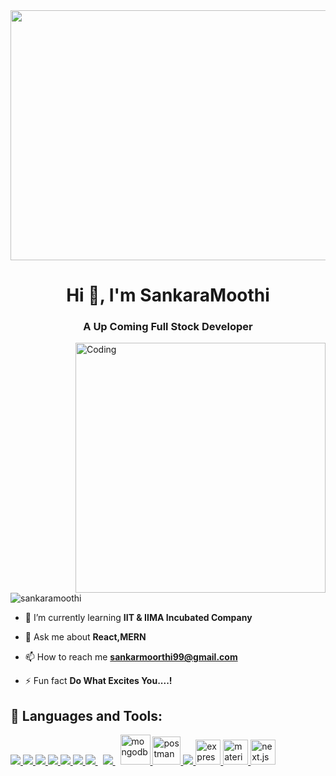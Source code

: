 <!--
**SankaraMoothi/SankaraMoothi** is a ✨ _special_ ✨ repository because its `README.md` (this file) appears on your GitHub profile.

Here are some ideas to get you started:

- 🔭 I’m currently working on ...
- 🌱 I’m currently learning ...
- 👯 I’m looking to collaborate on ...
- 🤔 I’m looking for help with ...
- 💬 Ask me about ...
- 📫 How to reach me: ...
- 😄 Pronouns: ...
- ⚡ Fun fact: ...
-->

<div align="center">
 <a href="#"><img  src="https://www.niit.com/india/sites/default/files/2021-05/Foundation-in-Java-02.jpg" width="1000px" height="400px" /></a>
 </div>
<h1 align="center">Hi 👋, I'm SankaraMoothi</h1>
<h3 align="center">A Up Coming Full Stock Developer</h3>
<img align="right" alt="Coding" width="400" src="https://c.tenor.com/NOYF3f82b_gAAAAC/programmer.gif">
<p align="left"> <img src="https://komarev.com/ghpvc/?username=sankaramoothi&label=Profile%20views&color=0e75b6&style=flat" alt="sankaramoothi" /> </p>

- 🌱 I’m currently learning **IIT & IIMA Incubated Company**

- 💬 Ask me about **React,MERN**

- 📫 How to reach me **sankarmoorthi99@gmail.com**

- ⚡ Fun fact **Do What Excites You....!**

## 🚀 Languages and Tools:

<p align="left"> 
    <a href="https://reactjs.org/" target="_blank"> <img src="https://img.icons8.com/color/48/000000/react-native.png"/> </a> 
    <a href="https://developer.mozilla.org/en-US/docs/Web/JavaScript" target="_blank"> <img src="https://img.icons8.com/color/48/000000/javascript.png"/> </a> 
    <a href="https://www.w3.org/html/" target="_blank"> <img src="https://img.icons8.com/color/48/000000/html-5.png"/> </a> 
    <a href="https://www.w3schools.com/css/" target="_blank"> <img src="https://img.icons8.com/color/48/000000/css3.png"/> </a> 
    <a href="https://getbootstrap.com" target="_blank"> <img src="https://img.icons8.com/color/48/000000/bootstrap.png"/> </a> 
    <a href="https://www.python.org" target="_blank"> <img src="https://img.icons8.com/color/48/000000/python.png"/> </a> 
    <a style="padding-right:8px;" href="https://nodejs.org" target="_blank"> <img src="https://img.icons8.com/color/48/000000/nodejs.png"/> </a> 
    <a style="padding-right:8px;" href="https://www.mysql.com/" target="_blank"> <img src="https://img.icons8.com/fluent/50/000000/mysql-logo.png"/> </a>
    <a href="https://www.mongodb.com/" target="_blank"> <img src="https://w7.pngwing.com/pngs/956/695/png-transparent-mongodb-original-wordmark-logo-icon-thumbnail.png" alt="mongodb" width="48" height="48"/> </a> 
    <a href="https://postman.com" target="_blank"> <img src="https://www.vectorlogo.zone/logos/getpostman/getpostman-icon.svg" alt="postman" width="45" height="45"/> </a>   
    <a href="https://git-scm.com/" target="_blank"> <img src="https://img.icons8.com/color/48/000000/git.png"/> </a> 
    <a href="https://expressjs.com" target="_blank"> <img src="https://img.favpng.com/6/20/13/express-js-node-js-javascript-session-web-application-png-favpng-nC0AgMs2TUUtFy3XMsP81vXd4.jpg" alt="express" width="40" height="40"/> </a>
 <a href="https://mui.com/material-ui/getting-started/overview/" target="_blank"> <img src="https://mui.com/static/logo.png" alt="material Ui" width="40" height="40"/> </a>
 <a href="https://nextjs.org/" target="_blank"> <img src="https://upload.wikimedia.org/wikipedia/commons/thumb/8/8e/Nextjs-logo.svg/800px-Nextjs-logo.svg.png" alt="next.js" width="40" height="40"/> </a>
</p>

